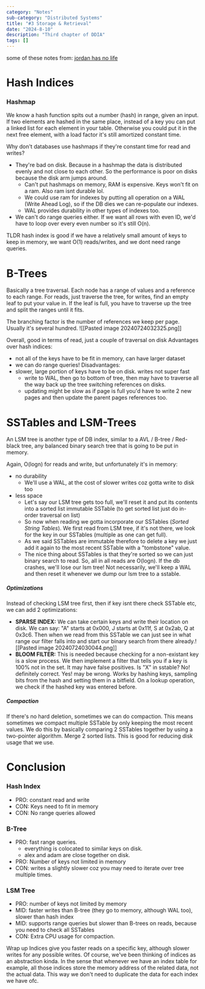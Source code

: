```yaml
---
category: "Notes"
sub-category: "Distributed Systems"
title: "#3 Storage & Retrieval"
date: "2024-8-10"
description: "Third chapter of DDIA"
tags: []
---
```

some of these notes from: [jordan has no life](https://www.youtube.com/playlist?list=PLjTveVh7FakLdTmm42TMxbN8PvVn5g4KJ)
# Hash Indices
### Hashmap
We know a hash function spits out a number (hash) in range, given an input. 
If two elements are hashed in the same place, instead of a key you can put a linked list for each element in your table. Otherwise you could put it in the next free element, with a load factor it's still amortized constant time.

Why don't databases use hashmaps if they're constant time for read and writes? 
- They're bad on disk. Because in a hashmap the data is distributed evenly and not close to each other. So the performance is poor on disks because the disk arm jumps around.
	- Can't put hashmaps on memory, RAM is expensive. Keys won't fit on a ram. Also ram isnt durable lol.
	- We could use ram for indexes by putting all operation on a WAL (Write Ahead Log), so if the DB dies we can re-populate our indexes.
	- WAL provides durability in other types of indexes too.
- We can't do range queries either. If we want all rows with even ID, we'd have to loop over every even number so it's still O(n).

TLDR hash index is good if we have a relatively small amount of keys to keep in memory, we want O(1) reads/writes, and we dont need range queries. 

# B-Trees
Basically a tree traversal. Each node has a range of values and a reference to each range.
For reads, just traverse the tree, for writes, find an empty leaf to put your value in. If the leaf is full, you have to traverse up the tree and split the ranges until it fits.

The branching factor is the number of references we keep per page. Usually it's several hundred.
![[Pasted image 20240724032325.png]]


Overall, good in terms of read, just a couple of traversal on disk
Advantages over hash indices:
- not all of the keys have to be fit in memory, can have larger dataset
- we can do range queries!
Disadvantages:
- slower, large portion of keys have to be on disk. writes not super fast
	- write to WAL, then go to bottom of tree, then may have to traverse all the way back up the tree switching references on disks.
	- updating might be slow as if page is full you'd have to write 2 new pages and then update the parent pages references too.

# SSTables and LSM-Trees
An LSM tree is another type of DB index, similar to a AVL / B-tree / Red-black tree, any balanced binary search tree that is going to be put in memory.

Again, O(logn) for reads and write, but unfortunately it's in memory:
- no durability
	- We'll use a WAL, at the cost of slower writes coz gotta write to disk too
- less space
	- Let's say our LSM tree gets too full, we'll reset it and put its contents into a sorted list immutable SSTable (to get sorted list just do in-order traversal on list)
	- So now when reading we gotta incorporate our SSTables (*Sorted String Tables*). We first read from LSM tree, if it's not there, we look for the key in our SSTables (multiple as one can get full).
	- As we said SSTables are immutable therefore to delete a key we just add it again to the most recent SSTable with a "tombstone" value.
	- The nice thing about SSTables is that they're sorted so we can just binary search to read. So, all in all reads are O(logn).
If the db crashes, we'll lose our lsm tree! Not necessarily, we'll keep a WAL and then reset it whenever we dump our lsm tree to a sstable.

##### Optimizations
Instead of checking LSM tree first, then if key isnt there check SSTable etc, we can add 2 optimizations:
- **SPARSE INDEX:** We can take certain keys and write their location on disk. We can say: "A" starts at 0x000, J starts at 0x11f, S at 0x2ab, Q at 0x3c6. Then when we read from this SSTable we can just see in what range our filter falls into and start our binary search from there already.![[Pasted image 20240724030044.png]]
- **BLOOM FILTER:** This is needed because checking for a non-existant key is a slow process. We then implement a filter that tells you if a key is 100% not in the set. It may have false positives.
  Is "X" in sstable? No! definitely correct. Yes! may be wrong. 
  Works by hashing keys, sampling bits from the hash and setting them in a bitfield. On a lookup operation, we check if the hashed key was entered before.

##### Compaction
If there's no hard deletion, sometimes we can do compaction. This means sometimes we compact multiple SSTable by only keeping the most recent values. We do this by basically comparing 2 SSTables together by using a two-pointer algorithm. Merge 2 sorted lists.
This is good for reducing disk usage that we use.


# Conclusion 
### Hash Index
- PRO: constant read and write
- CON: Keys need to fit in memory
- CON: No range queries allowed
### B-Tree
- PRO: fast range queries. 
	- everything is colocated to similar keys on disk.
	- alex and adam are close together on disk.
- PRO: Number of keys not limited in memory
- CON: writes a slightly slower coz you may need to iterate over tree multiple times.
### LSM Tree
- PRO: number of keys not limited by memory
- MID: faster writes than B-tree (they go to memory, although WAL too), slower than hash index
- MID: supports range queries but slower than B-trees on reads, because you need to check all SSTables
- CON: Extra CPU usage for compaction.

Wrap up
Indices give you faster reads on a specific key, although slower writes for any possible writes.
Of course, we've been thinking of indices as an abstraction kinda. In the sense that whenever we have an index table for example, all those indices store the memory address of the related data, not the actual data. 
This way we don't need to duplicate the data for each index we have ofc.